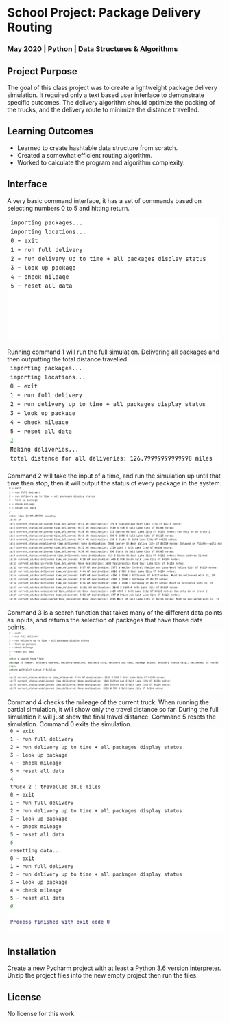 # School Project: Package Delivery Routing
### May 2020 | Python | Data Structures & Algorithms
## Project Purpose
The goal of this class project was to create a lightweight package delivery simulation. It required only a text based 
user interface to demonstrate specific outcomes. The delivery algorithm should optimize the packing of the trucks, and 
the delivery route to minimize the distance travelled. 

## Learning Outcomes

* Learned to create hashtable data structure from scratch.
* Created a somewhat efficient routing algorithm.
* Worked to calculate the program and algorithm complexity.


## Interface
A very basic command interface, it has a set of commands based on selecting numbers 0 to 5 and hitting return.

![A text based user interface with commands next to the number to select that command.](wgups_ui.png "Command Interface")

Running command 1 will run the full simulation. Delivering all packages and then outputting the total distance travelled.
![Running the deliveries.](ui_run_deliveries.png "Run Deliveries")

Command 2 will take the input of a time, and run the simulation up until that time then stop, then it will output the 
status of every package in the system. 
![Viewing the status of all packages at a specific time.](ui_delivery_status_at_time.png "Status at a specified time")

Command 3 is a search function that takes many of the different data points as inputs, and returns the selection of
packages that have those data points.
![Looking up a package.](ui_package_lookup.png "Looking up a package")

Command 4 checks the mileage of the current truck. When running the partial simulation, it will show only the 
travel distance so far. During the full simulation it will just show the final travel distance. Command 5 resets 
the simulation. Command 0 exits the simulation.
![Viewing mileage, resetting, and exiting the ui.](ui_mileage_reset_and_exit.png "Resetting and Exiting")


## Installation
Create a new Pycharm project with at least a Python 3.6 version interpreter. Unzip the project files into the new empty 
project then run the files.

## License

No license for this work. 



